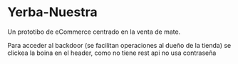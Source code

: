 # Yerba-Nuestra
Un prototibo de eCommerce centrado en la venta de mate.

Para acceder al backdoor (se facilitan operaciones al dueño de la tienda) se clickea la boina en el header, como no tiene rest api no usa contraseña
